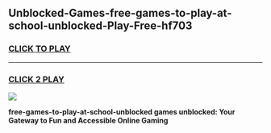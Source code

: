 
## Unblocked-Games-free-games-to-play-at-school-unblocked-Play-Free-hf703
<h3>
<a href="https://premium76.site?title=free-games-to-play-at-school-unblocked&ref=18A">CLICK TO PLAY</a></h3>
<hr>

<h3>
<a href="https://premium76.site?title=free-games-to-play-at-school-unblocked&ref=18A">CLICK 2 PLAY</a>
  
</h3>

<a href="https://premium76.site?title=free-games-to-play-at-school-unblocked&ref=18A"><img src="https://clearcache.store/games.png"></a>


**free-games-to-play-at-school-unblocked games unblocked: Your Gateway to Fun and Accessible Online Gaming**
